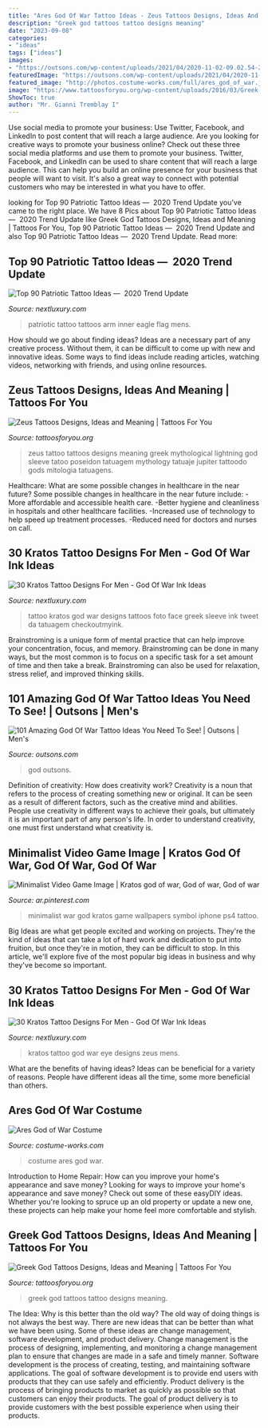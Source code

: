 ```yaml
---
title: "Ares God Of War Tattoo Ideas - Zeus Tattoos Designs, Ideas And Meaning"
description: "Greek god tattoos tattoo designs meaning"
date: "2023-09-08"
categories:
- "ideas"
tags: ["ideas"]
images:
- "https://outsons.com/wp-content/uploads/2021/04/2020-11-02-09.02.54-2433190853877828303_godofwartattoo-1024x1024.jpg"
featuredImage: "https://outsons.com/wp-content/uploads/2021/04/2020-11-02-09.02.54-2433190853877828303_godofwartattoo-1024x1024.jpg"
featured_image: "http://photos.costume-works.com/full/ares_god_of_war.jpg"
image: "https://www.tattoosforyou.org/wp-content/uploads/2016/03/Greek-God-Tattoo-Ideas.jpg"
ShowToc: true
author: "Mr. Gianni Tremblay I"
---
```



Use social media to promote your business: Use Twitter, Facebook, and LinkedIn to post content that will reach a large audience.
Are you looking for creative ways to promote your business online? Check out these three social media platforms and use them to promote your business. Twitter, Facebook, and LinkedIn can be used to share content that will reach a large audience. This can help you build an online presence for your business that people will want to visit. It's also a great way to connect with potential customers who may be interested in what you have to offer.

	

		
looking for Top 90 Patriotic Tattoo Ideas — ️ 2020 Trend Update you've came to the right place. We have 8 Pics about Top 90 Patriotic Tattoo Ideas — ️ 2020 Trend Update like Greek God Tattoos Designs, Ideas and Meaning | Tattoos For You, Top 90 Patriotic Tattoo Ideas — ️ 2020 Trend Update and also Top 90 Patriotic Tattoo Ideas — ️ 2020 Trend Update. Read more:
		
    
## Top 90 Patriotic Tattoo Ideas — ️ 2020 Trend Update

<img loading=lazy src="http://nextluxury.com/wp-content/uploads/mens-inner-arm-flag-eagle-patriotic-tattoo-ideas.jpg" onerror="this.onerror=null;this.src='https://tse3.mm.bing.net/th?id=OIP.BtlQ0midoxyyvBOwfY3jigHaHa&amp;pid=15.1';" alt="Top 90 Patriotic Tattoo Ideas — ️ 2020 Trend Update">

_Source: nextluxury.com_

>patriotic tattoo tattoos arm inner eagle flag mens. 

	

How should we go about finding ideas?
Ideas are a necessary part of any creative process. Without them, it can be difficult to come up with new and innovative ideas. Some ways to find ideas include reading articles, watching videos, networking with friends, and using online resources.

    
## Zeus Tattoos Designs, Ideas And Meaning | Tattoos For You

<img loading=lazy src="https://www.tattoosforyou.org/wp-content/uploads/2016/03/Zeus-Tattoo.jpg" onerror="this.onerror=null;this.src='https://tse3.mm.bing.net/th?id=OIP.iyxuOEsTNCljBe_wH-hVJQAAAA&amp;pid=15.1';" alt="Zeus Tattoos Designs, Ideas and Meaning | Tattoos For You">

_Source: tattoosforyou.org_

>zeus tattoo tattoos designs meaning greek mythological lightning god sleeve tatoo poseidon tatuagem mythology tatuaje jupiter tattoodo gods mitologia tatuagens. 

	

Healthcare: What are some possible changes in healthcare in the near future?
Some possible changes in healthcare in the near future include: 
-More affordable and accessible health care. 
-Better hygiene and cleanliness in hospitals and other healthcare facilities. 
-Increased use of technology to help speed up treatment processes. 
-Reduced need for doctors and nurses on call.

    
## 30 Kratos Tattoo Designs For Men - God Of War Ink Ideas

<img loading=lazy src="http://nextluxury.com/wp-content/uploads/watercolor-kratos-male-arm-tattoo.jpg" onerror="this.onerror=null;this.src='https://tse4.mm.bing.net/th?id=OIP.HVVUNd2l5OP28pBpmFDi9wAAAA&amp;pid=15.1';" alt="30 Kratos Tattoo Designs For Men - God Of War Ink Ideas">

_Source: nextluxury.com_

>tattoo kratos god war designs tattoos foto face greek sleeve ink tweet da tatuagem checkoutmyink. 

	

Brainstroming is a unique form of mental practice that can help improve your concentration, focus, and memory. Brainstroming can be done in many ways, but the most common is to focus on a specific task for a set amount of time and then take a break. Brainstroming can also be used for relaxation, stress relief, and improved thinking skills.

    
## 101 Amazing God Of War Tattoo Ideas You Need To See! | Outsons | Men&#039;s

<img loading=lazy src="https://outsons.com/wp-content/uploads/2021/04/2020-11-02-09.02.54-2433190853877828303_godofwartattoo-1024x1024.jpg" onerror="this.onerror=null;this.src='https://tse1.mm.bing.net/th?id=OIP.Hq8YKYdntBLBiRl3SVcxAQHaHa&amp;pid=15.1';" alt="101 Amazing God Of War Tattoo Ideas You Need To See! | Outsons | Men&#039;s">

_Source: outsons.com_

>god outsons. 

	

Definition of creativity: How does creativity work?
Creativity is a noun that refers to the process of creating something new or original. It can be seen as a result of different factors, such as the creative mind and abilities. People use creativity in different ways to achieve their goals, but ultimately it is an important part of any person's life. In order to understand creativity, one must first understand what creativity is.

    
## Minimalist Video Game Image | Kratos God Of War, God Of War, God Of War

<img loading=lazy src="https://i.pinimg.com/originals/33/05/54/330554c55d43872289866377d09f7971.png" onerror="this.onerror=null;this.src='https://tse3.mm.bing.net/th?id=OIP.MwVUxV1DhyKJhmN30J95cQHaNK&amp;pid=15.1';" alt="Minimalist Video Game Image | Kratos god of war, God of war, God of war">

_Source: ar.pinterest.com_

>minimalist war god kratos game wallpapers symbol iphone ps4 tattoo. 

	

Big Ideas are what get people excited and working on projects. They're the kind of ideas that can take a lot of hard work and dedication to put into fruition, but once they're in motion, they can be difficult to stop. In this article, we'll explore five of the most popular big ideas in business and why they've become so important.

    
## 30 Kratos Tattoo Designs For Men - God Of War Ink Ideas

<img loading=lazy src="http://nextluxury.com/wp-content/uploads/cool-kratos-eye-mens-leg-tattoo.jpg" onerror="this.onerror=null;this.src='https://tse1.mm.bing.net/th?id=OIP.iSpeoRa9G6cegT2b2ceP9gHaHa&amp;pid=15.1';" alt="30 Kratos Tattoo Designs For Men - God Of War Ink Ideas">

_Source: nextluxury.com_

>kratos tattoo god war eye designs zeus mens. 

	

What are the benefits of having ideas?
Ideas can be beneficial for a variety of reasons. People have different ideas all the time, some more beneficial than others.

    
## Ares God Of War Costume

<img loading=lazy src="http://photos.costume-works.com/full/ares_god_of_war.jpg" onerror="this.onerror=null;this.src='https://tse3.mm.bing.net/th?id=OIP.FVdvS-plFyXB9ZgcNIOVfAHaJ3&amp;pid=15.1';" alt="Ares God of War Costume">

_Source: costume-works.com_

>costume ares god war. 

	

Introduction to Home Repair: How can you improve your home's appearance and save money?
Looking for ways to improve your home's appearance and save money? Check out some of these easyDIY ideas. Whether you're looking to spruce up an old property or update a new one, these projects can help make your home feel more comfortable and stylish.

    
## Greek God Tattoos Designs, Ideas And Meaning | Tattoos For You

<img loading=lazy src="https://www.tattoosforyou.org/wp-content/uploads/2016/03/Greek-God-Tattoo-Ideas.jpg" onerror="this.onerror=null;this.src='https://tse2.mm.bing.net/th?id=OIP.wWyOxLYI-QvNDQ-CNjX0xAHaL6&amp;pid=15.1';" alt="Greek God Tattoos Designs, Ideas and Meaning | Tattoos For You">

_Source: tattoosforyou.org_

>greek god tattoos tattoo designs meaning. 

	

The Idea: Why is this better than the old way?
The old way of doing things is not always the best way. There are new ideas that can be better than what we have been using. Some of these ideas are change management, software development, and product delivery. Change management is the process of designing, implementing, and monitoring a change management plan to ensure that changes are made in a safe and timely manner. Software development is the process of creating, testing, and maintaining software applications. The goal of software development is to provide end users with products that they can use safely and efficiently. Product delivery is the process of bringing products to market as quickly as possible so that customers can enjoy their products. The goal of product delivery is to provide customers with the best possible experience when using their products.

